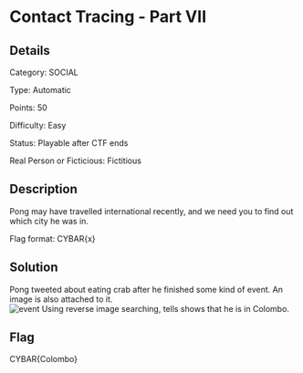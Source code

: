 # Contact Tracing - Part VII

## Details

Category: SOCIAL

Type: Automatic

Points: 50

Difficulty: Easy

Status: Playable after CTF ends

Real Person or Ficticious: Fictitious

## Description 
Pong may have travelled international recently, and we need you to find out which city he was in.

Flag format: CYBAR{x}

## Solution 

Pong tweeted about eating crab after he finished some kind of event. An image is also attached to it.  
![event]()
Using reverse image searching, tells shows that he is in Colombo.


## Flag 
CYBAR{Colombo}
